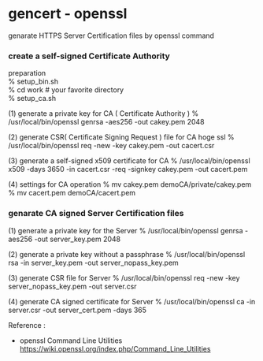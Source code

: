 gencert - openssl
===============

genarate HTTPS Server Certification files by openssl command <br/>


### create a self-signed Certificate Authority

preparation  <br/>
% setup_bin.sh  <br/>
% cd work # your favorite directory  <br/>
% setup_ca.sh  <br/>

(1) generate a private key for CA ( Certificate Authority )
% /usr/local/bin/openssl genrsa -aes256 -out cakey.pem 2048

(2) generate CSR( Certificate Signing Request ) file for CA
hoge ssl
% /usr/local/bin/openssl req -new -key cakey.pem -out cacert.csr

(3) generate a self-signed x509 certificate for CA
% /usr/local/bin/openssl x509 -days 3650 -in cacert.csr -req -signkey cakey.pem -out cacert.pem

(4) settings for CA operation
% mv cakey.pem demoCA/private/cakey.pem
% mv cacert.pem demoCA/cacert.pem


### genarate CA signed Server Certification files

(1) generate a private key for the Server
 % /usr/local/bin/openssl genrsa -aes256 -out server_key.pem 2048

(2) generate a private key without a passphrase
 % /usr/local/bin/openssl rsa -in server_key.pem -out server_nopass_key.pem

(3) generate CSR file for Server
 % /usr/local/bin/openssl req -new -key server_nopass_key.pem -out server.csr

(4) generate CA signed certificate for Server
 % /usr/local/bin/openssl ca -in server.csr -out server_cert.pem -days 365


Reference :  <br/>
- openssl Command Line Utilities <br/>
https://wiki.openssl.org/index.php/Command_Line_Utilities <br/>

